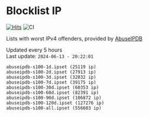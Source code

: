 # Blocklist IP

[![Hits](https://hits.seeyoufarm.com/api/count/incr/badge.svg?url=https%3A%2F%2Fgithub.com%2Fborestad%2Fblocklist-ip%2F&count_bg=%2379C83D&title_bg=%23555555&icon=&icon_color=%23E7E7E7&title=hits&edge_flat=false)](https://hits.seeyoufarm.com)  ![CI](https://img.shields.io/github/workflow/status/borestad/blocklist-ip/CI?style=flat-square)

Lists with worst IPv4 offenders, provided by [AbuseIPDB](https://www.abuseipdb.com/)

<!-- FOOTER-PLACEHOLDER -->
Updated every 5 hours<br>
Last update: `2024-06-13 - 20:22:01`
```
abuseipdb-s100-1d.ipset (25119 ip)
abuseipdb-s100-2d.ipset (27913 ip)
abuseipdb-s100-3d.ipset (32032 ip)
abuseipdb-s100-7d.ipset (39175 ip)
abuseipdb-s100-30d.ipset (60353 ip)
abuseipdb-s100-60d.ipset (82391 ip)
abuseipdb-s100-90d.ipset (106872 ip)
abuseipdb-s100-120d.ipset (127276 ip)
abuseipdb-s100-all.ipset (556603 ip)
```
